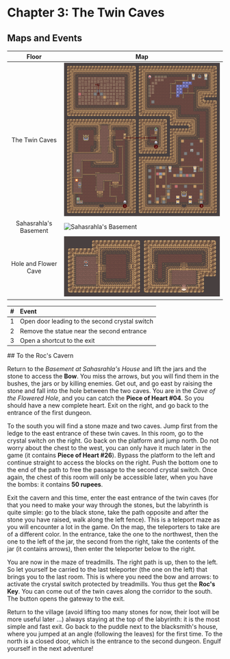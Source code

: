 # Chapter 3: The Twin Caves

## Maps and Events

| Floor | Map |
|:--:|--|
| The Twin Caves | ![The Twin Caves](img/house-cave/twin-cave.png) |
| Sahasrahla's Basement | ![Sahasrahla's Basement](img/house-cave/basement-sahasrahla.png) |
| Hole and Flower Cave | ![Hole and Flower Cave](img/house-cave/hole-and-flower-cave.png) |


| # | Event |
|:--:|:-----------|
| 1 | Open door leading to the second crystal switch |
| 2 | Remove the statue near the second entrance |
| 3 | Open a shortcut to the exit |

## To the Roc's Cavern

Return to the *Basement at Sahasrahla's House* and lift the jars and the stone to access the **Bow**. You miss the arrows, but you will find them in the bushes, the jars or by killing enemies. Get out, and go east by raising the stone and fall into the hole between the two caves. You are in the *Cave of the Flowered Hole*, and you can catch the **Piece of Heart #04**. So you should have a new complete heart. Exit on the right, and go back to the entrance of the first dungeon.

To the south you will find a stone maze and two caves. Jump first from the ledge to the east entrance of these twin caves. In this room, go to the crystal switch on the right. Go back on the platform and jump north. Do not worry about the chest to the west, you can only have it much later in the game (it contains **Piece of Heart #26**). Bypass the platform to the left and continue straight to access the blocks on the right. Push the bottom one to the end of the path to free the passage to the second crystal switch. Once again, the chest of this room will only be accessible later, when you have the bombs: it contains **50 rupees**.

Exit the cavern and this time, enter the east entrance of the twin caves (for that you need to make your way through the stones, but the labyrinth is quite simple: go to the black stone, take the path opposite and after the stone you have raised, walk along the left fence). This is a teleport maze as you will encounter a lot in the game. On the map, the teleporters to take are of a different color. In the entrance, take the one to the northwest, then the one to the left of the jar, the second from the right, take the contents of the jar (it contains arrows), then enter the teleporter below to the right.

You are now in the maze of treadmills. The right path is up, then to the left. So let yourself be carried to the last teleporter (the one on the left) that brings you to the last room. This is where you need the bow and arrows: to activate the crystal switch protected by treadmills. You thus get the **Roc's Key**. You can come out of the twin caves along the corridor to the south. The button opens the gateway to the exit.

Return to the village (avoid lifting too many stones for now, their loot will be more useful later ...) always staying at the top of the labyrinth: it is the most simple and fast exit. Go back to the puddle next to the blacksmith's house, where you jumped at an angle (following the leaves) for the first time. To the north is a closed door, which is the entrance to the second dungeon. Engulf yourself in the next adventure!
